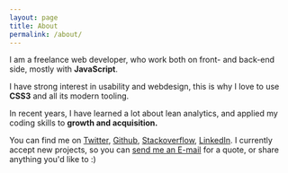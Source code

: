 ```yaml
---
layout: page
title: About
permalink: /about/
---
```


<div class="about">

<p>I am a freelance web developer, who work both on front- and back-end side, mostly with <strong>JavaScript</strong>.</p>

<p>I have strong interest in usability and webdesign, this is why I love to use <strong>CSS3</strong> and all its modern tooling.</p>

<p>In recent years, I have learned a lot about lean analytics, and applied my coding skills to <strong>growth and acquisition.</strong></p>

<p>You can find me on <a href="https://twitter.com/bdavidxyz">Twitter</a>, <a href="https://github.com/bdavidxyz">Github</a>, <a href="http://stackoverflow.com/users/2595513/bdavidxyz">Stackoverflow</a>, <a href="https://linkedin.com/in/bdavidxyz">LinkedIn</a>. I currently accept new projects, so you can <a href="mailto:bdavidxyz@gmail.com">send me an E-mail</a> for a quote, or share anything you'd like to :)</p>

</div>

 
